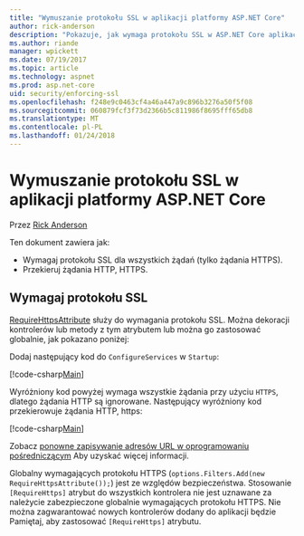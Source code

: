 ```yaml
---
title: "Wymuszanie protokołu SSL w aplikacji platformy ASP.NET Core"
author: rick-anderson
description: "Pokazuje, jak wymaga protokołu SSL w ASP.NET Core aplikacji sieci web"
ms.author: riande
manager: wpickett
ms.date: 07/19/2017
ms.topic: article
ms.technology: aspnet
ms.prod: asp.net-core
uid: security/enforcing-ssl
ms.openlocfilehash: f248e9c0463cf4a46a447a9c896b3276a50f5f08
ms.sourcegitcommit: 060879fcf3f73d2366b5c811986f8695fff65db8
ms.translationtype: MT
ms.contentlocale: pl-PL
ms.lasthandoff: 01/24/2018
---
```

# <a name="enforcing-ssl-in-an-aspnet-core-app"></a>Wymuszanie protokołu SSL w aplikacji platformy ASP.NET Core

Przez [Rick Anderson](https://twitter.com/RickAndMSFT)

Ten dokument zawiera jak:

- Wymagaj protokołu SSL dla wszystkich żądań (tylko żądania HTTPS).
- Przekieruj żądania HTTP, HTTPS.

## <a name="require-ssl"></a>Wymagaj protokołu SSL

[RequireHttpsAttribute](https://docs.microsoft.com/aspnet/core/api/microsoft.aspnetcore.mvc.requirehttpsattribute) służy do wymagania protokołu SSL. Można dekoracji kontrolerów lub metody z tym atrybutem lub można go zastosować globalnie, jak pokazano poniżej:

Dodaj następujący kod do `ConfigureServices` w `Startup`:

[!code-csharp[Main](authentication/accconfirm/sample/WebApp1/Startup.cs?name=snippet2&highlight=4-)]

Wyróżniony kod powyżej wymaga wszystkie żądania przy użyciu `HTTPS`, dlatego żądania HTTP są ignorowane. Następujący wyróżniony kod przekierowuje żądania HTTP, https:

[!code-csharp[Main](authentication/accconfirm/sample/WebApp1/Startup.cs?name=snippet_AddRedirectToHttps&highlight=7-)]

Zobacz [ponowne zapisywanie adresów URL w oprogramowaniu pośredniczącym](xref:fundamentals/url-rewriting) Aby uzyskać więcej informacji.

Globalny wymagających protokołu HTTPS (`options.Filters.Add(new RequireHttpsAttribute());`) jest ze względów bezpieczeństwa. Stosowanie `[RequireHttps]` atrybut do wszystkich kontrolera nie jest uznawane za należycie zabezpieczone globalnie wymagających protokołu HTTPS. Nie można zagwarantować nowych kontrolerów dodany do aplikacji będzie Pamiętaj, aby zastosować `[RequireHttps]` atrybutu.
